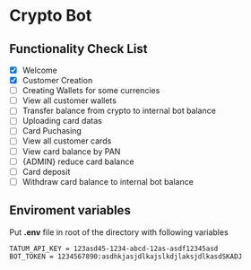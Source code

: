 # Crypto Bot
## Functionality Check List
- [X] Welcome  
- [X] Customer Creation  
- [ ] Creating Wallets for some currencies  
- [ ] View all customer wallets  
- [ ] Transfer balance from crypto to internal bot balance  
- [ ] Uploading card datas  
- [ ] Card Puchasing  
- [ ] View all customer cards  
- [ ] View card balance by PAN  
- [ ] {ADMIN} reduce card balance  
- [ ] Card deposit  
- [ ] Withdraw card balance to internal bot balance  

## Enviroment variables
Put **.env** file in root of the directory with following variables 
```
TATUM_API_KEY = 123asd45-1234-abcd-12as-asdf12345asd
BOT_TOKEN = 1234567890:asdhkjasjdlkajslkdjlaksjdlkasdSKADJ
```
